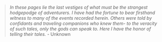 > _In these pages lie the last vestiges of what must be the strangest hodgepodge of adventurers. I have had the fortune to bear firsthand witness to many of the events recorded herein. Others were told by confidants and traveling companions who knew them- to the veracity of such tales, only the gods can speak to. Here I have the honor of telling their tales._ - Unknown
